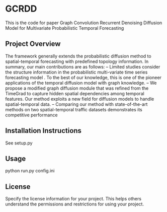 # GCRDD
This is the code for paper Graph Convolution Recurrent Denoising Diffusion Model for Multivariate Probabilistic Temporal Forecasting

## Project Overview
The framework generally extends the probabilistic diffusion method to spatial-temporal forecasting with predefined topology information. In summary, our main contributions are as follows:
– Limited studies consider the structure information in the probabilistic multi-variate time series forecasting model . To the best of our knowledge, this is one of the pioneer applications of the temporal diffusion model with graph knowledge.
– We propose a modified graph diffusion module that was refined from the TimeGrad to capture hidden spatial dependencies among temporal
features. Our method exploits a new field for diffusion models to handle spatial-temporal data.
– Comparing our method with state-of-the-art methods on two spatial-temporal traffic datasets demonstrates its competitive performance

##  Installation Instructions
See setup.py

## Usage 
python run.py config.ini

## License
Specify the license information for your project. This helps others understand the permissions and restrictions for using your project.



